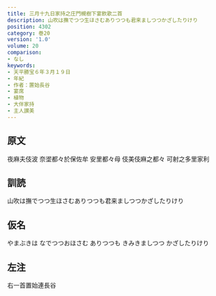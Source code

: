 ```yaml
---
title: 三月十九日家持之庄門槻樹下宴飲歌二首
description: 山吹は撫でつつ生ほさむありつつも君来ましつつかざしたりけり
position: 4302
category: 巻20
version: '1.0'
volume: 20
comparison:
- なし
keywords:
- 天平勝宝６年３月１９日
- 年紀
- 作者：置始長谷
- 宴席
- 植物
- 大伴家持
- 主人讃美
---
```


## 原文

夜麻夫伎波 奈埿都々於保佐牟 安里都々母 伎美伎麻之都々 可射之多里家利

## 訓読

山吹は撫でつつ生ほさむありつつも君来ましつつかざしたりけり

## 仮名

やまぶきは なでつつおほさむ ありつつも きみきましつつ かざしたりけり

## 左注

右一首置始連長谷
